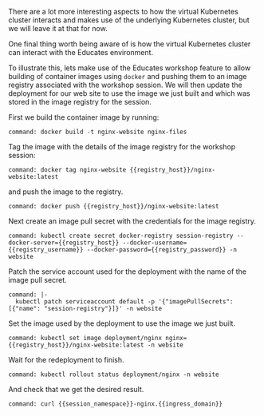 There are a lot more interesting aspects to how the virtual Kubernetes
cluster interacts and makes use of the underlying Kubernetes cluster, but
we will leave it at that for now.

One final thing worth being aware of is how the virtual Kubernetes cluster can
interact with the Educates environment.

To illustrate this, lets make use of the Educates workshop feature to allow
building of container images using ``docker`` and pushing them to an image
registry associated with the workshop session. We will then update the
deployment for our web site to use the image we just built and which was
stored in the image registry for the session.

First we build the container image by running:

```terminal:execute
command: docker build -t nginx-website nginx-files
```

Tag the image with the details of the image registry for the workshop
session:

```terminal:execute
command: docker tag nginx-website {{registry_host}}/nginx-website:latest
```

and push the image to the registry.

```terminal:execute
command: docker push {{registry_host}}/nginx-website:latest
```

Next create an image pull secret with the credentials for the image registry.

```terminal:execute
command: kubectl create secret docker-registry session-registry --docker-server={{registry_host}} --docker-username={{registry_username}} --docker-password={{registry_password}} -n website
```

Patch the service account used for the deployment with the name of the image pull secret.

```terminal:execute
command: |-
  kubectl patch serviceaccount default -p '{"imagePullSecrets": [{"name": "session-registry"}]}' -n website
```

Set the image used by the deployment to use the image we just built.

```terminal:execute
command: kubectl set image deployment/nginx nginx={{registry_host}}/nginx-website:latest -n website
```

Wait for the redeployment to finish.

```terminal:execute
command: kubectl rollout status deployment/nginx -n website
```

And check that we get the desired result.

```terminal:execute
command: curl {{session_namespace}}-nginx.{{ingress_domain}}
```
